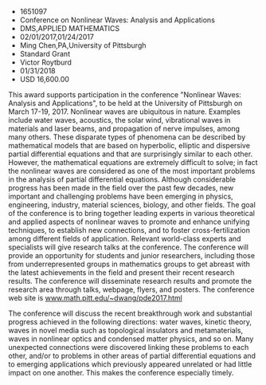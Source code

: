 
* 1651097
* Conference on Nonlinear Waves: Analysis and Applications
* DMS,APPLIED MATHEMATICS
* 02/01/2017,01/24/2017
* Ming Chen,PA,University of Pittsburgh
* Standard Grant
* Victor Roytburd
* 01/31/2018
* USD 16,600.00

This award supports participation in the conference "Nonlinear Waves: Analysis
and Applications", to be held at the University of Pittsburgh on March 17-19,
2017. Nonlinear waves are ubiquitous in nature. Examples include water waves,
acoustics, the solar wind, vibrational waves in materials and laser beams, and
propagation of nerve impulses, among many others. These disparate types of
phenomena can be described by mathematical models that are based on hyperbolic,
elliptic and dispersive partial differential equations and that are surprisingly
similar to each other. However, the mathematical equations are extremely
difficult to solve; in fact the nonlinear waves are considered as one of the
most important problems in the analysis of partial differential equations.
Although considerable progress has been made in the field over the past few
decades, new important and challenging problems have been emerging in physics,
engineering, industry, material sciences, biology, and other fields. The goal of
the conference is to bring together leading experts in various theoretical and
applied aspects of nonlinear waves to promote and enhance unifying techniques,
to establish new connections, and to foster cross-fertilization among different
fields of application. Relevant world-class experts and specialists will give
research talks at the conference. The conference will provide an opportunity for
students and junior researchers, including those from underrepresented groups in
mathematics groups to get abreast with the latest achievements in the field and
present their recent research results. The conference will disseminate research
results and promote the research area through talks, webpage, flyers, and
posters. The conference web site is www.math.pitt.edu/~dwang/pde2017.html

The conference will discuss the recent breakthrough work and substantial
progress achieved in the following directions: water waves, kinetic theory,
waves in novel media such as topological insulators and metamaterials, waves in
nonlinear optics and condensed matter physics, and so on. Many unexpected
connections were discovered linking these problems to each other, and/or to
problems in other areas of partial differential equations and to emerging
applications which previously appeared unrelated or had little impact on one
another. This makes the conference especially timely.
